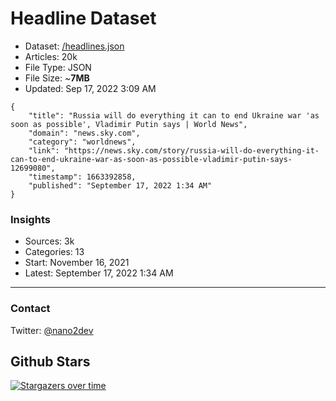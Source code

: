 # Headline Dataset

- Dataset: [/headlines.json](https://raw.githubusercontent.com/fwd/news/master/headlines.json) 
- Articles: 20k
- File Type: JSON
- File Size: ~**7MB**
- Updated: Sep 17, 2022 3:09 AM

```
{
    "title": "Russia will do everything it can to end Ukraine war 'as soon as possible', Vladimir Putin says | World News",
    "domain": "news.sky.com",
    "category": "worldnews",
    "link": "https://news.sky.com/story/russia-will-do-everything-it-can-to-end-ukraine-war-as-soon-as-possible-vladimir-putin-says-12699080",
    "timestamp": 1663392858,
    "published": "September 17, 2022 1:34 AM"
}
```

### Insights

- Sources: 3k
- Categories: 13
- Start: November 16, 2021
- Latest: September 17, 2022 1:34 AM

---

### Contact 

Twitter: [@nano2dev](https://twitter.com/nano2dev)

## Github Stars

[![Stargazers over time](https://starchart.cc/fwd/news.svg)](https://starchart.cc/fwd/news)
